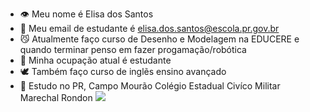 
- :eye: Meu nome é Elisa dos Santos
- :fox_face: Meu email de estudante é elisa.dos.santos@escola.pr.gov.br
- :smirk_cat: Atualmente faço curso de Desenho e Modelagem na EDUCERE e quando terminar penso em fazer progamação/robótica
- :t-rex: Minha ocupação atual é estudante
- :dove: Também faço curso de inglẽs ensino avançado
- :otter: Estudo no PR, Campo Mourão Colégio Estadual Civíco Militar Marechal Rondon
![](https://img.shields.io/badge/Scratch-4D97FF?style=for-the-badge&logo=Scratch&logoColor=white)
